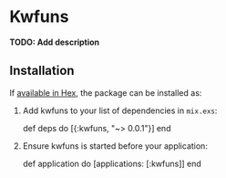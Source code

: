 # Kwfuns

**TODO: Add description**

## Installation

If [available in Hex](https://hex.pm/docs/publish), the package can be installed as:

  1. Add kwfuns to your list of dependencies in `mix.exs`:

        def deps do
          [{:kwfuns, "~> 0.0.1"}]
        end

  2. Ensure kwfuns is started before your application:

        def application do
          [applications: [:kwfuns]]
        end
